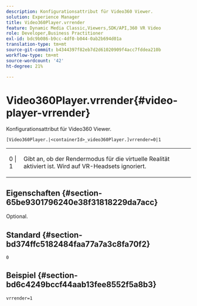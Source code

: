 ```yaml
---
description: Konfigurationsattribut für Video360 Viewer.
solution: Experience Manager
title: Video360Player.vrrender
feature: Dynamic Media Classic,Viewers,SDK/API,360 VR Video
role: Developer,Business Practitioner
exl-id: bdc9b086-b9cc-4df0-b044-0ab2b694d01a
translation-type: tm+mt
source-git-commit: b4344397f82eb7d2d61020909f4acc7fddea210b
workflow-type: tm+mt
source-wordcount: '42'
ht-degree: 21%

---
```


# Video360Player.vrrender{#video-player-vrrender}

Konfigurationsattribut für Video360 Viewer.

`[Video360Player.|<containerId>_video360Player.]vrrender=0|1`

<table id="table_2A4F898BBF88417DB0834B7F78637F5D"> 
 <tbody> 
  <tr> 
   <td colname="col1"> <p> <span class="codeph"> 0 | 1</span> </p> </td> 
   <td colname="col2"> <p>Gibt an, ob der Rendermodus für die virtuelle Realität aktiviert ist. Wird auf VR-Headsets ignoriert. </p> </td> 
  </tr> 
 </tbody> 
</table>

## Eigenschaften {#section-65be9301796240e38f31818229da7acc}

Optional.

## Standard {#section-bd374ffc5182484faa77a7a3c8fa70f2}

`0`

## Beispiel {#section-bd6c4249bccf44aab13fee8552f5a8b3}

`vrrender=1`
